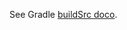 See Gradle [buildSrc doco](https://docs.gradle.org/current/userguide/organizing_gradle_projects.html#sec:build_sources). 